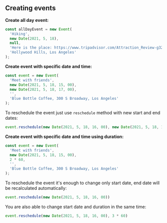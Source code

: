 ## Creating events

__Create all day event:__

```typescript
const allDayEvent = new Event(
  'Hiking',
  new Date(2021, 5, 18),
  null,
  'Here is the place: https://www.tripadvisor.com/Attraction_Review-g32655-d144152-Reviews-Hollywood_Sign-Los_Angeles_California.html',
  'Hollywood Hills, Los Angeles'
);
```

__Create event with specific date and time:__

```typescript
const event = new Event(
  'Meet with friends',
  new Date(2021, 5, 18, 15, 00),
  new Date(2021, 5, 18, 17, 00),
  '',
  'Blue Bottle Coffee, 300 S Broadway, Los Angeles'
);
```

To reschedule the event just use `reschedule` method with new start and end dates:

```typescript
event.reschedule(new Date(2021, 5, 18, 16, 00), new Date(2021, 5, 18, 18, 00))
```

__Create event with specific date and time using duration:__

```typescript
const event = new Event(
  'Meet with friends',
  new Date(2021, 5, 18, 15, 00),
  2 * 60,
  '',
  'Blue Bottle Coffee, 300 S Broadway, Los Angeles'
);
```

To reschedule the event it's enough to change only start date, end date will be recalculated automatically:

```typescript
event.reschedule(new Date(2021, 5, 18, 16, 00))
```

You are also able to change start date and duration in the same time:

```typescript
event.reschedule(new Date(2021, 5, 18, 16, 00), 3 * 60)
```
